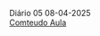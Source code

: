 Diário 05 08-04-2025    
[Comteudo Aula](https://github.com/heliokamakawa/aula/blob/main/aps/aula05.md)  
